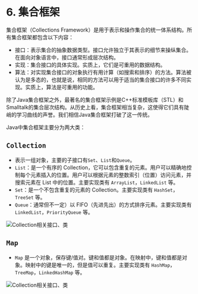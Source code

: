 # 6. 集合框架

集合框架（Collections Framework）是用于表示和操作集合的统一体系结构。所有集合框架都包含以下内容：
* 接口：表示集合的抽象数据类型。接口允许独立于其表示的细节来操纵集合。在面向对象语言中，接口通常形成层次结构。
* 实现：集合接口的具体实现。实质上，它们是可重用的数据结构。
* 算法：对实现集合接口的对象执行有用计算（如搜索和排序）的方法。算法被认为是多态的，也就是说，相同的方法可以用于适当的集合接口的许多不同实现。实质上，算法是可重用的功能。

除了Java集合框架之外，最著名的集合框架示例是C++标准模板库（STL）和Smalltalk的集合层次结构。从历史上看，集合框架相当复杂，这使得它们具有陡峭的学习曲线的声誉。我们相信Java集合框架打破了这一传统。

Java中集合框架主要分为两大类：

## `Collection`
* 表示一组对象，主要的子接口有`Set`、`List`和`Queue`。
* `List`：是一个有序的 Collection，它可以包含重复的元素。用户可以精确地控制每个元素插入的位置。用户可以根据元素的整数索引（位置）访问元素，并搜索元素在 List 中的位置。主要实现类有 `ArrayList`，`LinkedList` 等。
* `Set`：是一个不包含重复的元素的 Collection。主要实现类有 `HashSet`，`TreeSet` 等。
* `Queue`：通常但不一定）以 FIFO（先进先出）的方式排序元素。主要实现类有 `LinkedList`，`PriorityQueue` 等。

![Collection相关接口、类](http://www.plantuml.com/plantuml/proxy?cache=no&src=https://raw.githubusercontent.com/hiwangzi/notes/dev/Java/CoreJava/06-collection-framework.textbundle/assets/collection.puml)

## `Map`
* `Map` 是一个对象，保存键/值对。键和值都是对象。在映射中，键和值都是对象。映射中的键是唯一的，但是值可以重复。主要实现类有 `HashMap`，`TreeMap`，`LinkedHashMap` 等。

![Collection相关接口、类](http://www.plantuml.com/plantuml/proxy?cache=no&src=https://raw.githubusercontent.com/hiwangzi/notes/dev/Java/CoreJava/06-collection-framework.textbundle/assets/map.puml)
